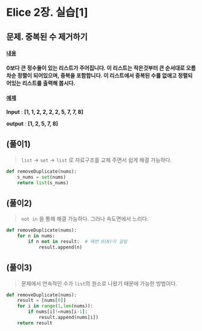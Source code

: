 # Elice 2장. 실습[1]

## 문제. 중복된 수 제거하기

#### <u>내용</u>

**0보다 큰 정수들이 있는 리스트가 주어집니다. 이 리스트는 작은것부터 큰 순서대로 오름차순 정렬이 되어있으며, 중복을 포함합니다. 이 리스트에서 중복된 수를 없애고 정렬되어있는 리스트를 출력해 봅시다.**

#### <u>예제</u>

**Input** : **[1, 1, 2, 2, 2, 2, 5, 7, 7, 8]**

**output** : **[1, 2, 5, 7, 8]**



## (풀이1)

> `list` → `set` → `list` 로 자료구조를 교체 주면서 쉽게 해결 가능하다.

```python
def removeDuplicate(nums):
    s_nums = set(nums)
    return list(s_nums)
```



## (풀이2)

> `not in` 을 통해 해결 가능하다. 그러나 속도면에서 느리다.

```python
def removeDuplicate(nums):
    for n in nums:
        if n not in result:  # 매번 O(N)이 걸림
            result.append(n)
```



## (풀이3)

> 문제에서 연속적인 수가 `list`의 원소로 나왔기 때문에 가능한 방법이다.

```python
def removeDuplicate(nums):
    result = [nums[0]]
    for i in range(1,len(nums)):
        if nums[i]!=nums[i-1]: 
            result.append(nums[i])
    return result
```

